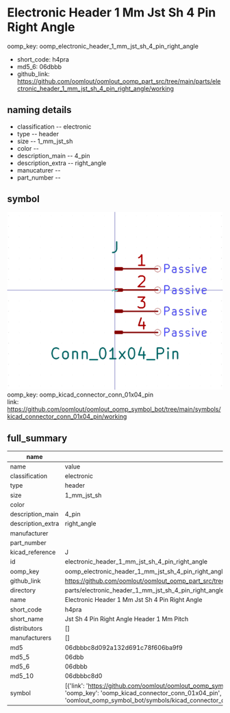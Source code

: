 # Electronic Header 1 Mm Jst Sh 4 Pin Right Angle
oomp_key: oomp_electronic_header_1_mm_jst_sh_4_pin_right_angle 

  
* short_code: h4pra
* md5_6: 06dbbb  
* github_link: https://github.com/oomlout/oomlout_oomp_part_src/tree/main/parts/electronic_header_1_mm_jst_sh_4_pin_right_angle/working  
## naming details
* classification -- electronic
* type -- header
* size -- 1_mm_jst_sh
* color -- 
* description_main -- 4_pin
* description_extra -- right_angle
* manucaturer -- 
* part_number -- 



## symbol

![](symbol/0/working/working_600.png)  
oomp_key: oomp_kicad_connector_conn_01x04_pin  
link: https://github.com/oomlout/oomlout_oomp_symbol_bot/tree/main/symbols/kicad_connector_conn_01x04_pin/working  


## full_summary
| name | value | 
| --- | --- | 
| name | value | 
| classification | electronic | 
| type | header | 
| size | 1_mm_jst_sh | 
| color |  | 
| description_main | 4_pin | 
| description_extra | right_angle | 
| manufacturer |  | 
| part_number |  | 
| kicad_reference | J | 
| id | electronic_header_1_mm_jst_sh_4_pin_right_angle | 
| oomp_key | oomp_electronic_header_1_mm_jst_sh_4_pin_right_angle | 
| github_link | https://github.com/oomlout/oomlout_oomp_part_src/tree/main/parts/electronic_header_1_mm_jst_sh_4_pin_right_angle/working | 
| directory | parts/electronic_header_1_mm_jst_sh_4_pin_right_angle | 
| name | Electronic Header 1 Mm Jst Sh 4 Pin Right Angle | 
| short_code | h4pra | 
| short_name | Jst Sh 4 Pin Right Angle Header 1 Mm Pitch | 
| distributors | [] | 
| manufacturers | [] | 
| md5 | 06dbbbc8d092a132d691c78f606ba9f9 | 
| md5_5 | 06dbb | 
| md5_6 | 06dbbb | 
| md5_10 | 06dbbbc8d0 | 
| symbol | [{'link': 'https://github.com/oomlout/oomlout_oomp_symbol_bot/tree/main/symbols/kicad_connector_conn_01x04_pin', 'oomp_key': 'oomp_kicad_connector_conn_01x04_pin', 'directory': 'oomlout_oomp_symbol_bot/symbols/kicad_connector_conn_01x04_pin//working/working.kicad_sym'}] | 
